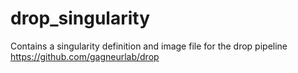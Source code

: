 # drop_singularity
Contains a singularity definition and image file for the drop pipeline https://github.com/gagneurlab/drop
